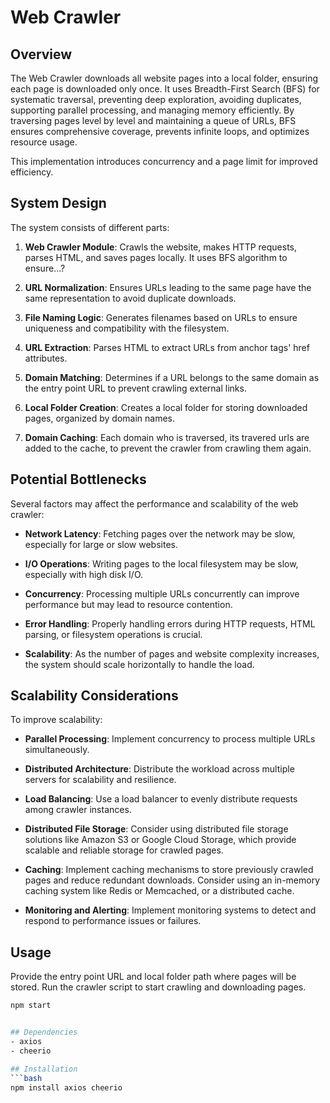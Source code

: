 # Web Crawler

## Overview

The Web Crawler downloads all website pages into a local folder, ensuring each page is downloaded only once. It uses Breadth-First Search (BFS) for systematic traversal, preventing deep exploration, avoiding duplicates, supporting parallel processing, and managing memory efficiently. By traversing pages level by level and maintaining a queue of URLs, BFS ensures comprehensive coverage, prevents infinite loops, and optimizes resource usage.

This implementation introduces concurrency and a page limit for improved efficiency.

## System Design

The system consists of different parts:

1. **Web Crawler Module**: Crawls the website, makes HTTP requests, parses HTML, and saves pages locally. It uses BFS algorithm to ensure...?

2. **URL Normalization**: Ensures URLs leading to the same page have the same representation to avoid duplicate downloads.

3. **File Naming Logic**: Generates filenames based on URLs to ensure uniqueness and compatibility with the filesystem.

4. **URL Extraction**: Parses HTML to extract URLs from anchor tags' href attributes.

5. **Domain Matching**: Determines if a URL belongs to the same domain as the entry point URL to prevent crawling external links.

6. **Local Folder Creation**: Creates a local folder for storing downloaded pages, organized by domain names.

7. **Domain Caching**: Each domain who is traversed, its travered urls are added to the cache, to prevent the crawler from crawling them again.

## Potential Bottlenecks

Several factors may affect the performance and scalability of the web crawler:

- **Network Latency**: Fetching pages over the network may be slow, especially for large or slow websites.

- **I/O Operations**: Writing pages to the local filesystem may be slow, especially with high disk I/O.

- **Concurrency**: Processing multiple URLs concurrently can improve performance but may lead to resource contention.

- **Error Handling**: Properly handling errors during HTTP requests, HTML parsing, or filesystem operations is crucial.

- **Scalability**: As the number of pages and website complexity increases, the system should scale horizontally to handle the load.

## Scalability Considerations

To improve scalability:

- **Parallel Processing**: Implement concurrency to process multiple URLs simultaneously.

- **Distributed Architecture**: Distribute the workload across multiple servers for scalability and resilience.

- **Load Balancing**: Use a load balancer to evenly distribute requests among crawler instances.

- **Distributed File Storage**: Consider using distributed file storage solutions like Amazon S3 or Google Cloud Storage, which provide scalable and reliable storage for crawled pages.

- **Caching**: Implement caching mechanisms to store previously crawled pages and reduce redundant downloads. Consider using an in-memory caching system like Redis or Memcached, or a distributed cache.

- **Monitoring and Alerting**: Implement monitoring systems to detect and respond to performance issues or failures.

## Usage

Provide the entry point URL and local folder path where pages will be stored. Run the crawler script to start crawling and downloading pages.

````bash
npm start


## Dependencies
- axios
- cheerio

## Installation
```bash
npm install axios cheerio

````
